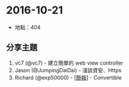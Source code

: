 # 2016-10-21

- 地點：404

## 分享主題

1. vc7 (@vc7) - 建立簡單的 web view controller
2. Jason (@JumpingDaiDai) - 淺談資安、Https
3. Richard (@exp50000) - [[簡報](https://speakerdeck.com/exp50000/swift-protocol-ming-ming-convertible)] - Convertible

